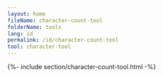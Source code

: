 ```yaml
---
layout: home
fileName: character-count-tool
folderName: tools
lang: id
permalink: /id/character-count-tool
tool: character-tool
---
```

{%- include section/character-count-tool.html -%}